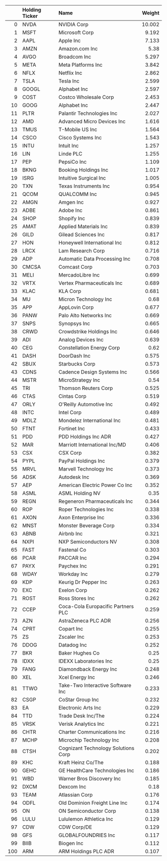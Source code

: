 |     | Holding Ticker   | Name                                |   Weight |
|----:|:-----------------|:------------------------------------|---------:|
|   0 | NVDA             | NVIDIA Corp                         |   10.002 |
|   1 | MSFT             | Microsoft Corp                      |    9.192 |
|   2 | AAPL             | Apple Inc                           |    7.133 |
|   3 | AMZN             | Amazon.com Inc                      |    5.38  |
|   4 | AVGO             | Broadcom Inc                        |    5.297 |
|   5 | META             | Meta Platforms Inc                  |    3.842 |
|   6 | NFLX             | Netflix Inc                         |    2.862 |
|   7 | TSLA             | Tesla Inc                           |    2.599 |
|   8 | GOOGL            | Alphabet Inc                        |    2.597 |
|   9 | COST             | Costco Wholesale Corp               |    2.453 |
|  10 | GOOG             | Alphabet Inc                        |    2.447 |
|  11 | PLTR             | Palantir Technologies Inc           |    2.027 |
|  12 | AMD              | Advanced Micro Devices Inc          |    1.616 |
|  13 | TMUS             | T-Mobile US Inc                     |    1.564 |
|  14 | CSCO             | Cisco Systems Inc                   |    1.543 |
|  15 | INTU             | Intuit Inc                          |    1.257 |
|  16 | LIN              | Linde PLC                           |    1.255 |
|  17 | PEP              | PepsiCo Inc                         |    1.109 |
|  18 | BKNG             | Booking Holdings Inc                |    1.017 |
|  19 | ISRG             | Intuitive Surgical Inc              |    1.005 |
|  20 | TXN              | Texas Instruments Inc               |    0.954 |
|  21 | QCOM             | QUALCOMM Inc                        |    0.945 |
|  22 | AMGN             | Amgen Inc                           |    0.927 |
|  23 | ADBE             | Adobe Inc                           |    0.861 |
|  24 | SHOP             | Shopify Inc                         |    0.839 |
|  25 | AMAT             | Applied Materials Inc               |    0.839 |
|  26 | GILD             | Gilead Sciences Inc                 |    0.817 |
|  27 | HON              | Honeywell International Inc         |    0.812 |
|  28 | LRCX             | Lam Research Corp                   |    0.716 |
|  29 | ADP              | Automatic Data Processing Inc       |    0.708 |
|  30 | CMCSA            | Comcast Corp                        |    0.703 |
|  31 | MELI             | MercadoLibre Inc                    |    0.699 |
|  32 | VRTX             | Vertex Pharmaceuticals Inc          |    0.689 |
|  33 | KLAC             | KLA Corp                            |    0.681 |
|  34 | MU               | Micron Technology Inc               |    0.68  |
|  35 | APP              | AppLovin Corp                       |    0.677 |
|  36 | PANW             | Palo Alto Networks Inc              |    0.669 |
|  37 | SNPS             | Synopsys Inc                        |    0.665 |
|  38 | CRWD             | Crowdstrike Holdings Inc            |    0.646 |
|  39 | ADI              | Analog Devices Inc                  |    0.639 |
|  40 | CEG              | Constellation Energy Corp           |    0.62  |
|  41 | DASH             | DoorDash Inc                        |    0.575 |
|  42 | SBUX             | Starbucks Corp                      |    0.573 |
|  43 | CDNS             | Cadence Design Systems Inc          |    0.566 |
|  44 | MSTR             | MicroStrategy Inc                   |    0.54  |
|  45 | TRI              | Thomson Reuters Corp                |    0.525 |
|  46 | CTAS             | Cintas Corp                         |    0.519 |
|  47 | ORLY             | O'Reilly Automotive Inc             |    0.492 |
|  48 | INTC             | Intel Corp                          |    0.489 |
|  49 | MDLZ             | Mondelez International Inc          |    0.481 |
|  50 | FTNT             | Fortinet Inc                        |    0.433 |
|  51 | PDD              | PDD Holdings Inc ADR                |    0.427 |
|  52 | MAR              | Marriott International Inc/MD       |    0.406 |
|  53 | CSX              | CSX Corp                            |    0.382 |
|  54 | PYPL             | PayPal Holdings Inc                 |    0.379 |
|  55 | MRVL             | Marvell Technology Inc              |    0.373 |
|  56 | ADSK             | Autodesk Inc                        |    0.369 |
|  57 | AEP              | American Electric Power Co Inc      |    0.352 |
|  58 | ASML             | ASML Holding NV                     |    0.35  |
|  59 | REGN             | Regeneron Pharmaceuticals Inc       |    0.344 |
|  60 | ROP              | Roper Technologies Inc              |    0.338 |
|  61 | AXON             | Axon Enterprise Inc                 |    0.336 |
|  62 | MNST             | Monster Beverage Corp               |    0.334 |
|  63 | ABNB             | Airbnb Inc                          |    0.321 |
|  64 | NXPI             | NXP Semiconductors NV               |    0.308 |
|  65 | FAST             | Fastenal Co                         |    0.303 |
|  66 | PCAR             | PACCAR Inc                          |    0.294 |
|  67 | PAYX             | Paychex Inc                         |    0.291 |
|  68 | WDAY             | Workday Inc                         |    0.279 |
|  69 | KDP              | Keurig Dr Pepper Inc                |    0.263 |
|  70 | EXC              | Exelon Corp                         |    0.262 |
|  71 | ROST             | Ross Stores Inc                     |    0.262 |
|  72 | CCEP             | Coca-Cola Europacific Partners PLC  |    0.259 |
|  73 | AZN              | AstraZeneca PLC ADR                 |    0.256 |
|  74 | CPRT             | Copart Inc                          |    0.255 |
|  75 | ZS               | Zscaler Inc                         |    0.253 |
|  76 | DDOG             | Datadog Inc                         |    0.252 |
|  77 | BKR              | Baker Hughes Co                     |    0.25  |
|  78 | IDXX             | IDEXX Laboratories Inc              |    0.25  |
|  79 | FANG             | Diamondback Energy Inc              |    0.248 |
|  80 | XEL              | Xcel Energy Inc                     |    0.246 |
|  81 | TTWO             | Take-Two Interactive Software Inc   |    0.233 |
|  82 | CSGP             | CoStar Group Inc                    |    0.232 |
|  83 | EA               | Electronic Arts Inc                 |    0.229 |
|  84 | TTD              | Trade Desk Inc/The                  |    0.224 |
|  85 | VRSK             | Verisk Analytics Inc                |    0.221 |
|  86 | CHTR             | Charter Communications Inc          |    0.216 |
|  87 | MCHP             | Microchip Technology Inc            |    0.208 |
|  88 | CTSH             | Cognizant Technology Solutions Corp |    0.202 |
|  89 | KHC              | Kraft Heinz Co/The                  |    0.188 |
|  90 | GEHC             | GE HealthCare Technologies Inc      |    0.186 |
|  91 | WBD              | Warner Bros Discovery Inc           |    0.185 |
|  92 | DXCM             | Dexcom Inc                          |    0.18  |
|  93 | TEAM             | Atlassian Corp                      |    0.176 |
|  94 | ODFL             | Old Dominion Freight Line Inc       |    0.174 |
|  95 | ON               | ON Semiconductor Corp               |    0.138 |
|  96 | LULU             | Lululemon Athletica Inc             |    0.129 |
|  97 | CDW              | CDW Corp/DE                         |    0.129 |
|  98 | GFS              | GLOBALFOUNDRIES Inc                 |    0.117 |
|  99 | BIIB             | Biogen Inc                          |    0.112 |
| 100 | ARM              | ARM Holdings PLC ADR                |    0.107 |